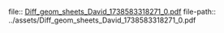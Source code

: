 file:: [Diff_geom_sheets_David_1738583318271_0.pdf](../assets/Diff_geom_sheets_David_1738583318271_0.pdf)
file-path:: ../assets/Diff_geom_sheets_David_1738583318271_0.pdf
